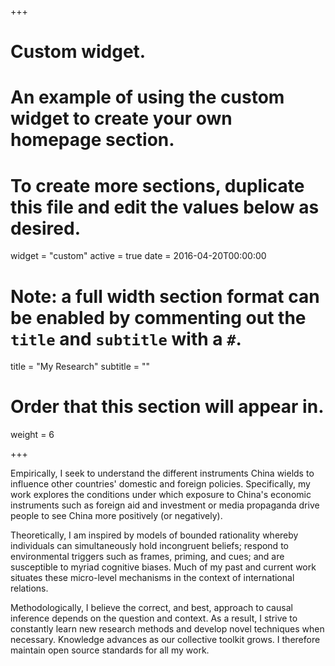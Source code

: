 +++
# Custom widget.
# An example of using the custom widget to create your own homepage section.
# To create more sections, duplicate this file and edit the values below as desired.
widget = "custom"
active = true
date = 2016-04-20T00:00:00

# Note: a full width section format can be enabled by commenting out the `title` and `subtitle` with a `#`.
title = "My Research"
subtitle = ""

# Order that this section will appear in.
weight = 6

+++

Empirically, I seek to understand the different instruments China wields to influence other countries' domestic and foreign policies. Specifically, my work explores the conditions under which exposure to China's economic instruments such as foreign aid and investment or media propaganda drive people to see China more positively (or negatively).

Theoretically, I am inspired by models of bounded rationality whereby individuals can simultaneously hold incongruent beliefs; respond to environmental triggers such as frames, priming, and cues; and are susceptible to myriad cognitive biases. Much of my past and current work situates these micro-level mechanisms in the context of international relations.

Methodologically, I believe the correct, and best, approach to causal inference depends on the question and context. As a result, I strive to constantly learn new research methods and develop novel techniques when necessary. Knowledge advances as our collective toolkit grows. I therefore maintain open source standards for all my work.